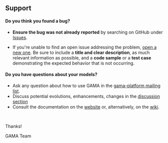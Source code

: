 ## Support

#### **Do you think you found a bug?**

* **Ensure the bug was not already reported** by searching on GitHub under [Issues](https://github.com/gama-platform/gama2/issues).

* If you're unable to find an open issue addressing the problem, [open a new one](https://github.com/gama-platform/gama2/issues/new). Be sure to include a **title and clear description**, as much relevant information as possible, and a **code sample** or a **test case** demonstrating the expected behavior that is not occurring.

#### **Do you have questions about your models?**

* Ask any question about how to use GAMA in the [gama-platform mailing list](https://groups.google.com/forum/#!forum/gama-platform).
* Discuss potential evolutions, enhancements, changes in the [discussion section](https://github.com/gama-platform/gama2/discussions)
* Consult the documentation on the [website](http://gama-platform.org) or, alternatively, on the [wiki](https://github.com/gama-platform/gama/wiki).
</br>


Thanks!

GAMA Team
